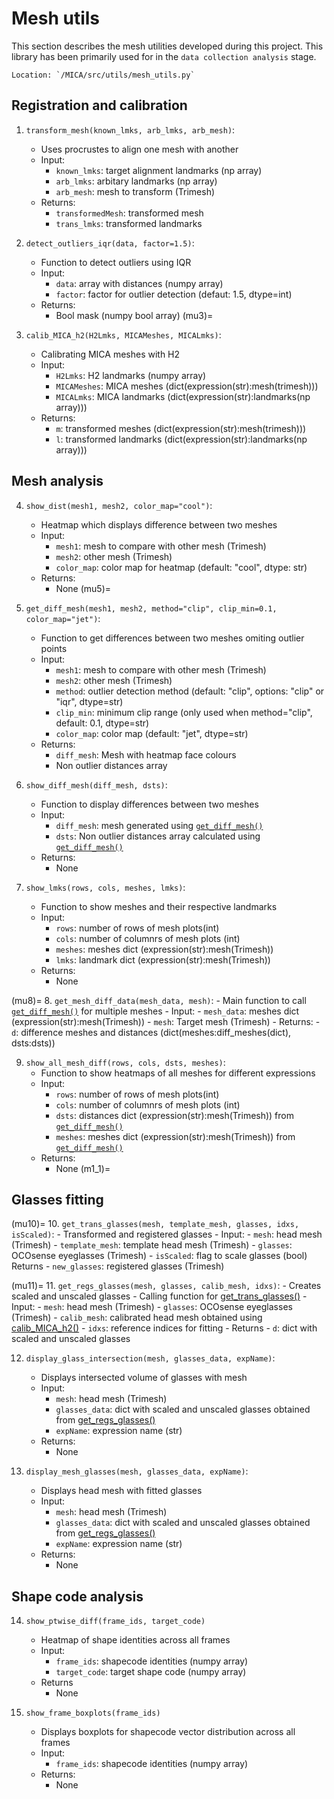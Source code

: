 # Mesh utils

This section describes the mesh utilities developed during this project. This library has been primarily used for in the ```data collection analysis``` stage.
```{note}
Location: `/MICA/src/utils/mesh_utils.py`
```

## Registration and calibration


1. ```transform_mesh(known_lmks, arb_lmks, arb_mesh)```:
    - Uses procrustes to align one mesh with another
    - Input:
        - ```known_lmks```: target alignment landmarks (np array)
        - ```arb_lmks```: arbitary landmarks (np array)
        - ```arb_mesh```: mesh to transform (Trimesh)
    - Returns:
        - ```transformedMesh```: transformed mesh
        - ```trans_lmks```: transformed landmarks

2. ```detect_outliers_iqr(data, factor=1.5)```:
    - Function to detect outliers using IQR
    - Input:
        - ```data```: array with distances (numpy array)
        - ```factor```: factor for outlier detection (defaut: 1.5, dtype=int)
    - Returns:
        - Bool mask (numpy bool array)
(mu3)=
3. ```calib_MICA_h2(H2Lmks, MICAMeshes, MICALmks)```:
    - Calibrating MICA meshes with H2
    - Input:
        - ```H2Lmks```: H2 landmarks (numpy array)
        - ```MICAMeshes```: MICA meshes (dict(expression(str):mesh(trimesh)))
        - ```MICALmks```: MICA landmarks (dict(expression(str):landmarks(np array)))
    - Returns:
        - ```m```: transformed meshes (dict(expression(str):mesh(trimesh)))
        - ```l```: transformed landmarks (dict(expression(str):landmarks(np array)))

## Mesh analysis

4. ```show_dist(mesh1, mesh2, color_map="cool")```:
    - Heatmap which displays difference between two meshes
    - Input:
        - ```mesh1```: mesh to compare with other mesh (Trimesh)
        - ```mesh2```: other mesh (Trimesh)
        - ```color_map```: color map for heatmap (default: "cool", dtype: str)
    - Returns:
        - None
(mu5)=
5. ```get_diff_mesh(mesh1, mesh2, method="clip", clip_min=0.1, color_map="jet")```:
    - Function to get differences between two meshes omiting outlier points
    - Input:
        - ```mesh1```: mesh to compare with other mesh (Trimesh)
        - ```mesh2```: other mesh (Trimesh)
        - ```method```: outlier detection method (default: "clip", options: "clip" or "iqr", dtype=str)
        - ```clip_min```: minimum clip range (only used when method="clip", default: 0.1, dtype=str)
        - ```color_map```: color map (default: "jet", dtype=str)
    - Returns:
        - ```diff_mesh```: Mesh with heatmap face colours
        - Non outlier distances array

6. ```show_diff_mesh(diff_mesh, dsts)```:
    - Function to display differences between two meshes
    - Input:
        - ```diff_mesh```: mesh generated using [```get_diff_mesh()```](mu5)
        - ```dsts```: Non outlier distances array calculated using [```get_diff_mesh()```](mu5)
    - Returns:
        - None

7. ```show_lmks(rows, cols, meshes, lmks)```:
    - Function to show meshes and their respective landmarks
    - Input:
        - ```rows```: number of rows of mesh plots(int)
        - ```cols```: number of columnrs of mesh plots (int)
        - ```meshes```: meshes dict (expression(str):mesh(Trimesh))
        - ```lmks```: landmark dict (expression(str):mesh(Trimesh))
    - Returns:
        - None

(mu8)=
8. ```get_mesh_diff_data(mesh_data, mesh)```:
    - Main function to call [```get_diff_mesh()```](mu5) for multiple meshes
    - Input:
        - ```mesh_data```: meshes dict (expression(str):mesh(Trimesh))
        - ```mesh```: Target mesh (Trimesh)
    - Returns:
        - ```d```: difference meshes and distances (dict(meshes:diff_meshes(dict), dsts:dsts)) 

9. ```show_all_mesh_diff(rows, cols, dsts, meshes)```:
    - Function to show heatmaps of all meshes for different expressions
    - Input:
        - ```rows```: number of rows of mesh plots(int)
        - ```cols```: number of columnrs of mesh plots (int)
        - ```dsts```: distances dict (expression(str):mesh(Trimesh)) from [```get_diff_mesh()```](mu8)
        - ```meshes```: meshes dict (expression(str):mesh(Trimesh)) from [```get_diff_mesh()```](mu8)
    - Returns:
        - None
(m1_1)=
## Glasses fitting
(mu10)=
10. ```get_trans_glasses(mesh, template_mesh, glasses, idxs, isScaled)```:
    - Transformed and registered glasses
    - Input:
        - ```mesh```: head mesh (Trimesh)
        - ```template_mesh```: template head mesh (Trimesh)
        - ```glasses```: OCOsense eyeglasses (Trimesh)
        - ```isScaled```: flag to scale glasses (bool)
    Returns
        - ```new_glasses```: registered glasses (Trimesh)

(mu11)=
11. ```get_regs_glasses(mesh, glasses, calib_mesh, idxs)```:
    - Creates scaled and unscaled glasses - Calling function for [get_trans_glasses()](mu10)
    - Input:
        - ```mesh```: head mesh (Trimesh)
        - ```glasses```: OCOsense eyeglasses (Trimesh)
        - ```calib_mesh```: calibrated head mesh obtained using [calib_MICA_h2()](mu3)
        - ```idxs```: reference indices for fitting
    - Returns
        - ```d```: dict with scaled and unscaled glasses


12. ```display_glass_intersection(mesh, glasses_data, expName)```:
    - Displays intersected volume of glasses with mesh
    - Input:
        - ```mesh```: head mesh (Trimesh)
        - ```glasses_data```: dict with scaled and unscaled glasses obtained from [get_regs_glasses()](mu11)
        - ```expName```: expression name (str)
    - Returns:
        - None

13. ```display_mesh_glasses(mesh, glasses_data, expName)```:
    - Displays head mesh with fitted glasses
    - Input:
        - ```mesh```: head mesh (Trimesh)
        - ```glasses_data```: dict with scaled and unscaled glasses obtained from [get_regs_glasses()](mu11)
        - ```expName```: expression name (str)
    - Returns:
        - None


## Shape code analysis

14. ```show_ptwise_diff(frame_ids, target_code)```
    - Heatmap of shape identities across all frames
    - Input:
        - ```frame_ids```: shapecode identities (numpy array)
        - ```target_code```: target shape code (numpy array)
    - Returns
        - None

15. ```show_frame_boxplots(frame_ids)```
    - Displays boxplots for shapecode vector distribution across all frames
    - Input:
        - ```frame_ids```: shapecode identities (numpy array)
    - Returns:
        - None